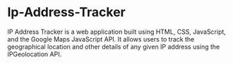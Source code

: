 # Ip-Address-Tracker
IP Address Tracker is a web application built using HTML, CSS, JavaScript, and the Google Maps JavaScript API. It allows users to track the geographical location and other details of any given IP address using the IPGeolocation API.
